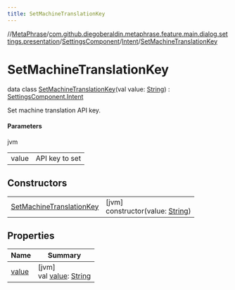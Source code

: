 ```yaml
---
title: SetMachineTranslationKey
---
```

//[MetaPhrase](../../../../../index.html)/[com.github.diegoberaldin.metaphrase.feature.main.dialog.settings.presentation](../../../index.html)/[SettingsComponent](../../index.html)/[Intent](../index.html)/[SetMachineTranslationKey](index.html)



# SetMachineTranslationKey

data class [SetMachineTranslationKey](index.html)(val value: [String](https://kotlinlang.org/api/latest/jvm/stdlib/kotlin/-string/index.html)) : [SettingsComponent.Intent](../index.html)

Set machine translation API key.



#### Parameters


jvm

| | |
|---|---|
| value | API key to set |



## Constructors


| | |
|---|---|
| [SetMachineTranslationKey](-set-machine-translation-key.html) | [jvm]<br>constructor(value: [String](https://kotlinlang.org/api/latest/jvm/stdlib/kotlin/-string/index.html)) |


## Properties


| Name | Summary |
|---|---|
| [value](value.html) | [jvm]<br>val [value](value.html): [String](https://kotlinlang.org/api/latest/jvm/stdlib/kotlin/-string/index.html) |

